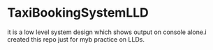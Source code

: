 # TaxiBookingSystemLLD
it is a low level system design which shows output on console alone.i created this repo just for myb practice on LLDs.
